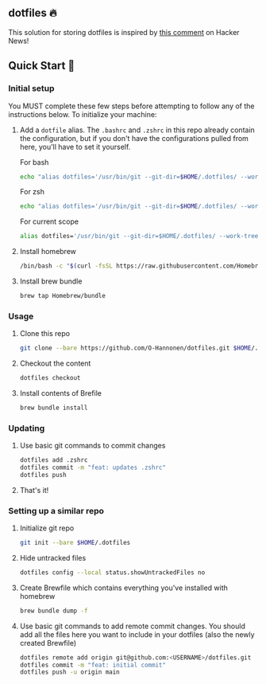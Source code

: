 ## dotfiles 🔥
This solution for storing dotfiles is inspired by [this comment][1] on Hacker News!

## Quick Start 🚀
### Initial setup
You MUST complete these few steps before attempting to follow any of the instructions below. To initialize your machine:
1. Add a `dotfile` alias. The `.bashrc` and `.zshrc` in this repo already contain the configuration, but if you don't have the configurations pulled from here, you'll have to set it yourself. 

    For bash
    ```sh 
    echo "alias dotfiles='/usr/bin/git --git-dir=$HOME/.dotfiles/ --work-tree=$HOME'" >> $HOME/.bashrc
    ```
    For zsh
    ```sh
    echo "alias dotfiles='/usr/bin/git --git-dir=$HOME/.dotfiles/ --work-tree=$HOME'" >> $HOME/.zshrc
    ```
    For current scope
    ```sh
    alias dotfiles='/usr/bin/git --git-dir=$HOME/.dotfiles/ --work-tree=$HOME'
    ```
2. Install homebrew
    ```sh
    /bin/bash -c "$(curl -fsSL https://raw.githubusercontent.com/Homebrew/install/HEAD/install.sh)"
    ```
3. Install brew bundle
    ```sh
    brew tap Homebrew/bundle
    ```


### Usage 
1. Clone this repo
    ```sh
    git clone --bare https://github.com/O-Hannonen/dotfiles.git $HOME/.dotfiles
    ```
2. Checkout the content
    ```sh
    dotfiles checkout
    ```
3. Install contents of Brefile
    ```sh
    brew bundle install
    ```

### Updating 
1. Use basic git commands to commit changes
    ```sh
    dotfiles add .zshrc
    dotfiles commit -m "feat: updates .zshrc"
    dotfiles push
    ```
2. That's it!
    
### Setting up a similar repo
1. Initialize git repo
    ```sh
    git init --bare $HOME/.dotfiles
    ```
2. Hide untracked files
    ```sh
    dotfiles config --local status.showUntrackedFiles no
    ```
3. Create Brewfile which contains everything you've installed with homebrew
    ```sh
    brew bundle dump -f
    ```
4. Use basic git commands to add remote commit changes. You should add all the files here you want to include in your dotfiles (also the newly created Brewfile)
    ```sh
    dotfiles remote add origin git@github.com:<USERNAME>/dotfiles.git
    dotfiles commit -m "feat: initial commit"
    dotfiles push -u origin main
    ```

    


[1]: https://news.ycombinator.com/item?id=11070797
